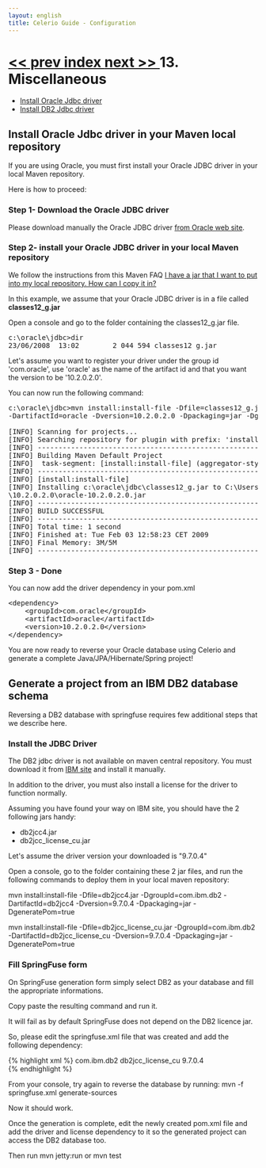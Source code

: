 ```yaml
---
layout: english
title: Celerio Guide - Configuration 
---
```

[ << prev ](troubleshooting.html) [ index ](index.html) [ next >> ](changelog.html)
13. Miscellaneous
=================

* [Install Oracle Jdbc driver](#install-oracle-jdbc-driver-maven-repository)
* [Install DB2 Jdbc driver](#install-db2-jdbc-driver-maven-repository)


<a name="install-oracle-jdbc-driver-maven-repository"></a>
## Install Oracle Jdbc driver in your Maven local repository

If you are using Oracle, you must first install your Oracle JDBC driver in your local Maven repository.

Here is how to proceed:

### Step 1- Download the Oracle JDBC driver

Please download manually the Oracle JDBC driver <a href="http://www.oracle.com/technetwork/database/features/jdbc/index-091264.html">from Oracle web site</a>.

### Step 2- install your Oracle JDBC driver in your local Maven repository

We follow the instructions from this Maven FAQ <a href="http://maven.apache.org/general.html#importing-jars" target="_new">I have a jar that I want to put into my local repository. How can I copy it in?</a>

In this example, we assume that your Oracle JDBC driver is in a file called <strong>classes12_g.jar</strong>

Open a console and go to the folder containing the classes12_g.jar file.

<pre class="screen">
c:\oracle\jdbc>dir
23/06/2008  13:02		 2 044 594 classes12_g.jar
</pre>

Let's assume you want to register your driver under the group id 'com.oracle', use 'oracle' as the name of the artifact id and that you want the version to be '10.2.0.2.0'.

You can now run the following command:

<pre class="screen">
c:\oracle\jdbc>mvn install:install-file -Dfile=classes12_g.jar -DgroupId=com.oracle \
-DartifactId=oracle -Dversion=10.2.0.2.0 -Dpackaging=jar -DgeneratePom=true

[INFO] Scanning for projects...
[INFO] Searching repository for plugin with prefix: 'install'.
[INFO] ------------------------------------------------------------------------
[INFO] Building Maven Default Project
[INFO]	task-segment: [install:install-file] (aggregator-style)
[INFO] ------------------------------------------------------------------------
[INFO] [install:install-file]
[INFO] Installing c:\oracle\jdbc\classes12_g.jar to C:\Users\Nicolas\.m2\repository\com\oracle\oracle
\10.2.0.2.0\oracle-10.2.0.2.0.jar
[INFO] ------------------------------------------------------------------------
[INFO] BUILD SUCCESSFUL
[INFO] ------------------------------------------------------------------------
[INFO] Total time: 1 second
[INFO] Finished at: Tue Feb 03 12:58:23 CET 2009
[INFO] Final Memory: 3M/5M
[INFO] ------------------------------------------------------------------------
</pre>
### Step 3 - Done

You can now add the driver dependency in your pom.xml
<pre class="screen">
&lt;dependency&gt;
	&lt;groupId&gt;com.oracle&lt;/groupId&gt;
	&lt;artifactId&gt;oracle&lt;/artifactId&gt;
	&lt;version&gt;10.2.0.2.0&lt;/version&gt;
&lt;/dependency&gt;
</pre>
 
You are now ready to reverse your Oracle database using Celerio and generate a complete Java/JPA/Hibernate/Spring project!

<a name="install-db2-jdbc-driver-maven-repository"></a>

## Generate a project from an IBM DB2 database schema

Reversing a DB2 database with springfuse requires few additional steps that we describe here.

### Install the JDBC Driver

The DB2 jdbc driver is not available on maven central repository. You must download it from <a href="http://www-01.ibm.com/software/data/db2/express/download.html">IBM site</a>
and install it manually. 

In addition to the driver, you must also install a license for the driver to function normally.

Assuming you have found your way on IBM site, you should have the 2 following jars handy:

* db2jcc4.jar
* db2jcc_license_cu.jar

Let's assume the driver version your downloaded is "9.7.0.4"

Open a console, go to the folder containing these 2 jar files, and run the following commands to deploy them in your local maven repository:

mvn install:install-file -Dfile=db2jcc4.jar -DgroupId=com.ibm.db2 -DartifactId=db2jcc4 -Dversion=9.7.0.4 -Dpackaging=jar -DgeneratePom=true

mvn install:install-file -Dfile=db2jcc_license_cu.jar -DgroupId=com.ibm.db2 -DartifactId=db2jcc_license_cu -Dversion=9.7.0.4 -Dpackaging=jar -DgeneratePom=true

### Fill SpringFuse form

On SpringFuse generation form simply select DB2 as your database and fill the appropriate informations.

Copy paste the resulting command and run it. 

It will fail as by default SpringFuse does not depend on the DB2 licence jar.

So, please edit the springfuse.xml file that was created and add the following dependency:

{% highlight xml %}
	<dependency>
    	<groupId>com.ibm.db2</groupId>
        <artifactId>db2jcc_license_cu</artifactId>
        <version>9.7.0.4</version>
	</dependency>                  
{% endhighlight %}

From your console, try again to reverse the database by running:
mvn -f springfuse.xml generate-sources

Now it should work. 

Once the generation is complete, edit the newly created pom.xml file and add the driver and license dependency to it so the generated project can access the DB2 database too.

Then run mvn jetty:run or mvn test

